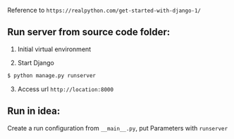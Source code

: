 Reference to `https://realpython.com/get-started-with-django-1/`

## Run server from source code folder:

1. Initial virtual environment

2. Start Django

```bash
$ python manage.py runserver
```

3. Access url `http://location:8000`

## Run in idea:

Create a run configuration from `__main__.py`, put Parameters with `runserver`

